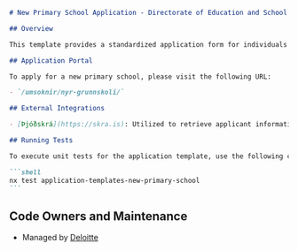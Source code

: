 ````markdown
# New Primary School Application - Directorate of Education and School Services (DESS)

## Overview

This template provides a standardized application form for individuals or organizations looking to apply for the establishment of a new primary school.

## Application Portal

To apply for a new primary school, please visit the following URL:

- `/umsoknir/nyr-grunnskoli/`

## External Integrations

- [Þjóðskrá](https://skra.is): Utilized to retrieve applicant information seamlessly.

## Running Tests

To execute unit tests for the application template, use the following command, which leverages [Jest](https://jestjs.io) for testing:

```shell
nx test application-templates-new-primary-school
```
````

## Code Owners and Maintenance

- Managed by [Deloitte](http://www.deloitte.is)

```

```
